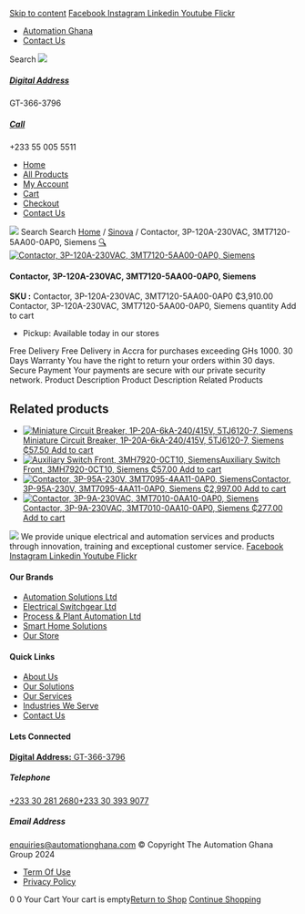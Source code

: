 [Skip to content](https://store.automationghana.com/product/contactor-3p-120a-230vac-3mt7120-5aa00-0ap0-siemens/#content)
[ Facebook ](https://www.facebook.com/automationgh/) [ Instagram ](https://www.instagram.com/automationgh/) [ Linkedin ](https://www.linkedin.com/company/the-automation-ghana-limited/) [ Youtube ](https://www.youtube.com/channel/UCurrRDUSm5oIW39VXjn1u0w) [ Flickr ](https://www.flickr.com/photos/181794037@N07/)
  * [ Automation Ghana ](https://automationghana.com)
  * [ Contact Us ](https://store.automationghana.com/contact/)


Search
[ ![](https://store.automationghana.com/wp-content/uploads/2024/04/Website-TAGG-Logo-BLUE.png) ](https://store.automationghana.com/)
[ ](https://maps.app.goo.gl/m4xeaagWCNbLk4jM6)
#####  [ Digital Address ](https://maps.app.goo.gl/m4xeaagWCNbLk4jM6)
GT-366-3796 
[ ](tel:+233550055511)
#####  [ Call ](tel:+233550055511)
+233 55 005 5511 
  * [Home](https://store.automationghana.com/)
  * [All Products](https://store.automationghana.com/shop/)
  * [My Account](https://store.automationghana.com/my-account/)
  * [Cart](https://store.automationghana.com/cart/)
  * [Checkout](https://store.automationghana.com/checkout/)
  * [Contact Us](https://store.automationghana.com/contact/)


[![](https://store.automationghana.com/wp-content/uploads/2024/04/AutomationGhana_logo_white.png)](https://store.automationghana.com)
Search
Search
[Home](https://store.automationghana.com) / [Sinova](https://store.automationghana.com/product-category/sinova-siemens/) / Contactor, 3P-120A-230VAC, 3MT7120-5AA00-0AP0, Siemens
[🔍](https://store.automationghana.com/product/contactor-3p-120a-230vac-3mt7120-5aa00-0ap0-siemens/)
[![Contactor, 3P-120A-230VAC, 3MT7120-5AA00-0AP0, Siemens](https://store.automationghana.com/wp-content/uploads/2025/03/P_IN01_XX_00058i.jpg)](https://store.automationghana.com/wp-content/uploads/2025/03/P_IN01_XX_00058i.jpg)
####  Contactor, 3P-120A-230VAC, 3MT7120-5AA00-0AP0, Siemens 
**SKU :** Contactor, 3P-120A-230VAC, 3MT7120-5AA00-0AP0 
₵3,910.00
Contactor, 3P-120A-230VAC, 3MT7120-5AA00-0AP0, Siemens quantity
Add to cart
  * Pickup: Available today in our stores


Free Delivery 
Free Delivery in Accra for purchases exceeding GHs 1000. 
30 Days Warranty 
You have the right to return your orders within 30 days. 
Secure Payment 
Your payments are secure with our private security network. 
Product Description
Product Description
Related Products 
## Related products
  * [![Miniature Circuit Breaker, 1P-20A-6kA-240/415V, 5TJ6120-7, Siemens](https://store.automationghana.com/wp-content/uploads/2025/03/Miniature-Circuit-Breaker-300x300.jpg)Miniature Circuit Breaker, 1P-20A-6kA-240/415V, 5TJ6120-7, Siemens ₵57.50 ](https://store.automationghana.com/product/miniature-circuit-breaker-1p-20a-6ka-240-415v-5tj6120-7-siemens/)
[Add to cart](https://store.automationghana.com/product/contactor-3p-120a-230vac-3mt7120-5aa00-0ap0-siemens/?add-to-cart=24516)
  * [![Auxiliary Switch Front, 3MH7920-0CT10, Siemens](https://store.automationghana.com/wp-content/uploads/2025/03/Aux-Switch-Front-300x300.jpg)Auxiliary Switch Front, 3MH7920-0CT10, Siemens ₵57.00 ](https://store.automationghana.com/product/auxiliary-switch-front-3mh7920-0ct10-siemens/)
[Add to cart](https://store.automationghana.com/product/contactor-3p-120a-230vac-3mt7120-5aa00-0ap0-siemens/?add-to-cart=24499)
  * [![Contactor, 3P-95A-230V, 3MT7095-4AA11-0AP0, Siemens](https://store.automationghana.com/wp-content/uploads/2025/03/P_IN01_XX_00058i.jpg)Contactor, 3P-95A-230V, 3MT7095-4AA11-0AP0, Siemens ₵2,997.00 ](https://store.automationghana.com/product/contactor-3p-95a-230v-3mt7095-4aa11-0ap0-siemens/)
[Add to cart](https://store.automationghana.com/product/contactor-3p-120a-230vac-3mt7120-5aa00-0ap0-siemens/?add-to-cart=24494)
  * [![Contactor, 3P-9A-230VAC, 3MT7010-0AA10-0AP0, Siemens](https://store.automationghana.com/wp-content/uploads/2025/03/P_IN01_XX_00058i.jpg)Contactor, 3P-9A-230VAC, 3MT7010-0AA10-0AP0, Siemens ₵277.00 ](https://store.automationghana.com/product/contactor-3p-9a-230vac-3mt7010-0aa10-0ap0-siemens-2/)
[Add to cart](https://store.automationghana.com/product/contactor-3p-120a-230vac-3mt7120-5aa00-0ap0-siemens/?add-to-cart=24483)


![](https://store.automationghana.com/wp-content/uploads/2024/04/AutomationGhana_logo_white.png)
We provide unique electrical and automation services and products through innovation, training and exceptional customer service.
[ Facebook ](https://www.facebook.com/automationgh/) [ Instagram ](https://www.instagram.com/automationgh/) [ Linkedin ](https://www.linkedin.com/company/the-automation-ghana-limited/) [ Youtube ](https://www.youtube.com/channel/UCurrRDUSm5oIW39VXjn1u0w) [ Flickr ](https://www.flickr.com/photos/181794037@N07/)
#### Our Brands
  * [ Automation Solutions Ltd ](https://store.automationghana.com/product/contactor-3p-120a-230vac-3mt7120-5aa00-0ap0-siemens/)
  * [ Electrical Switchgear Ltd ](https://store.automationghana.com/product/contactor-3p-120a-230vac-3mt7120-5aa00-0ap0-siemens/)
  * [ Process & Plant Automation Ltd ](https://store.automationghana.com/product/contactor-3p-120a-230vac-3mt7120-5aa00-0ap0-siemens/)
  * [ Smart Home Solutions ](https://store.automationghana.com/product/contactor-3p-120a-230vac-3mt7120-5aa00-0ap0-siemens/)
  * [ Our Store ](https://store.automationghana.com/product/contactor-3p-120a-230vac-3mt7120-5aa00-0ap0-siemens/)


#### Quick Links
  * [ About Us ](https://store.automationghana.com/product/contactor-3p-120a-230vac-3mt7120-5aa00-0ap0-siemens/)
  * [ Our Solutions ](https://store.automationghana.com/product/contactor-3p-120a-230vac-3mt7120-5aa00-0ap0-siemens/)
  * [ Our Services ](https://store.automationghana.com/product/contactor-3p-120a-230vac-3mt7120-5aa00-0ap0-siemens/)
  * [ Industries We Serve ](https://store.automationghana.com/product/contactor-3p-120a-230vac-3mt7120-5aa00-0ap0-siemens/)
  * [ Contact Us ](https://store.automationghana.com/product/contactor-3p-120a-230vac-3mt7120-5aa00-0ap0-siemens/)


#### Lets Connected
[**Digital Address:** GT-366-3796](https://maps.app.goo.gl/m4xeaagWCNbLk4jM6)
#####  Telephone 
[ +233 30 281 2680](tel:+233302812680)[+233 30 393 9077](https://store.automationghana.com/product/contactor-3p-120a-230vac-3mt7120-5aa00-0ap0-siemens/+233303939077)
#####  Email Address 
enquiries@automationghana.com 
© Copyright The Automation Ghana Group 2024
  * [ Term Of Use ](https://store.automationghana.com/product/contactor-3p-120a-230vac-3mt7120-5aa00-0ap0-siemens/)
  * [ Privacy Policy ](https://store.automationghana.com/product/contactor-3p-120a-230vac-3mt7120-5aa00-0ap0-siemens/)


0
0
Your Cart
Your cart is empty[Return to Shop](https://store.automationghana.com/shop/)
[Continue Shopping](https://store.automationghana.com/product/contactor-3p-120a-230vac-3mt7120-5aa00-0ap0-siemens/)
